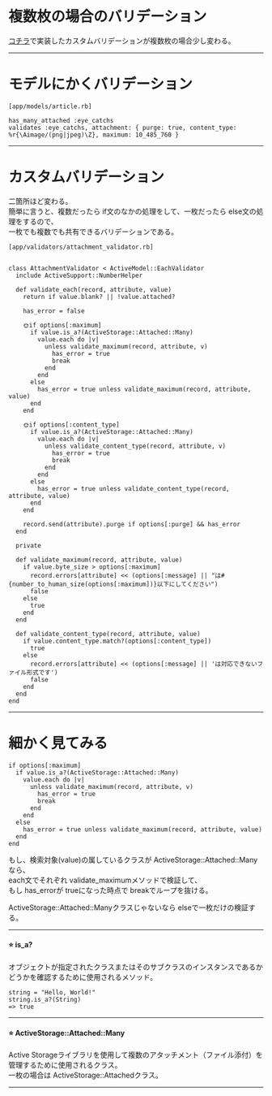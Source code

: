# 複数枚の場合のバリデーション
[コチラ](https://github.com/Tarara33/TIL/blob/main/Rails/Model/%E3%83%90%E3%83%AA%E3%83%87%E3%83%BC%E3%82%B7%E3%83%A7%E3%83%B3/Active%20Storage/%E4%B8%80%E6%9E%9A%E3%81%AE%E5%A0%B4%E5%90%88.md)で実装したカスタムバリデーションが複数枚の場合少し変わる。
***

# モデルにかくバリデーション
~~~
[app/models/article.rb]

has_many_attached :eye_catchs
validates :eye_catchs, attachment: { purge: true, content_type: %r{\Aimage/(png|jpeg)\Z}, maximum: 10_485_760 }
~~~
***

# カスタムバリデーション
二箇所ほど変わる。    
簡単に言うと、複数だったら if文のなかの処理をして、一枚だったら else文の処理をするので、  
一枚でも複数でも共有できるバリデーションである。
~~~
[app/validators/attachment_validator.rb]


class AttachmentValidator < ActiveModel::EachValidator
  include ActiveSupport::NumberHelper

  def validate_each(record, attribute, value)
    return if value.blank? || !value.attached?

    has_error = false

    🌞if options[:maximum]
      if value.is_a?(ActiveStorage::Attached::Many)
        value.each do |v|
          unless validate_maximum(record, attribute, v)
            has_error = true
            break
          end
        end
      else
        has_error = true unless validate_maximum(record, attribute, value)
      end
    end

    🌞if options[:content_type]
      if value.is_a?(ActiveStorage::Attached::Many)
        value.each do |v|
          unless validate_content_type(record, attribute, v)
            has_error = true
            break
          end
        end
      else
        has_error = true unless validate_content_type(record, attribute, value)
      end
    end

    record.send(attribute).purge if options[:purge] && has_error
  end

  private

  def validate_maximum(record, attribute, value)
    if value.byte_size > options[:maximum]
      record.errors[attribute] << (options[:message] || "は#{number_to_human_size(options[:maximum])}以下にしてください")
      false
    else
      true
    end
  end

  def validate_content_type(record, attribute, value)
    if value.content_type.match?(options[:content_type])
      true
    else
      record.errors[attribute] << (options[:message] || 'は対応できないファイル形式です')
      false
    end
  end
end
~~~
***

# 細かく見てみる
~~~
if options[:maximum]
  if value.is_a?(ActiveStorage::Attached::Many)
    value.each do |v|
      unless validate_maximum(record, attribute, v)
        has_error = true
        break
      end
    end
  else
    has_error = true unless validate_maximum(record, attribute, value)
  end
end
~~~
  
もし、検索対象(value)の属しているクラスが ActiveStorage::Attached::Manyなら、  
each文でそれぞれ validate_maximumメソッドで検証して、  
もし has_errorが trueになった時点で breakでループを抜ける。

ActiveStorage::Attached::Manyクラスじゃないなら elseで一枚だけの検証する。
***

#### ⭐️ is_a?
オブジェクトが指定されたクラスまたはそのサブクラスのインスタンスであるかどうかを確認するために使用されるメソッド。
~~~
string = "Hello, World!"
string.is_a?(String)
=> true
~~~
***

#### ⭐️ ActiveStorage::Attached::Many
Active Storageライブラリを使用して複数のアタッチメント（ファイル添付）を管理するために使用されるクラス。  
一枚の場合は ActiveStorage::Attachedクラス。  
***  
